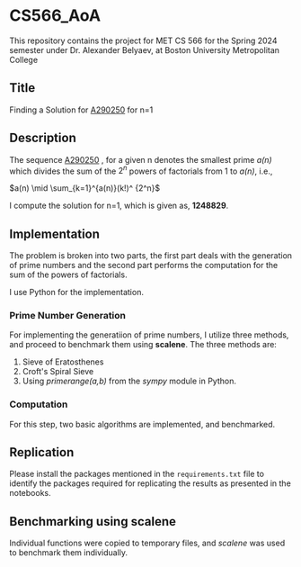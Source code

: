 # CS566_AoA

[](https://github.com/I-9028/CS566_AoA#cs566_aoa)

This repository contains the project for MET CS 566 for the Spring 2024 semester under Dr. Alexander Belyaev, at Boston University Metropolitan College

## Title
Finding a Solution for [A290250](https://oeis.org/A290250) for n=1

## Description
The sequence [A290250](https://oeis.org/A290250) , for a given n denotes the smallest prime *a(n)* which divides the sum of the $2^n$ powers of factorials from 1 to *a(n)*, i.e.,

$a(n) \mid \sum_{k=1}^{a(n)}(k!)^ {2^n}$ 

I compute the solution for n=1, which is given as, **1248829**.

## Implementation
The problem is broken into two parts, the first part deals with the generation of prime numbers and the second part performs the computation for the sum of the powers of factorials. 

I use Python for the implementation.

### Prime Number Generation
For implementing the generatiion of prime numbers, I utilize three methods, and proceed to benchmark them using **scalene**. The three methods are:

 1. Sieve of Eratosthenes
 2. Croft's Spiral Sieve
 3. Using _primerange(a,b)_ from the _sympy_ module in Python.

### Computation
For this step, two basic algorithms are implemented, and benchmarked.

## Replication
Please install the packages mentioned in the ``requirements.txt`` file to identify the packages required for replicating the results as presented in the notebooks.

## Benchmarking using scalene
Individual functions were copied to temporary files, and *scalene* was used to benchmark them individually.


